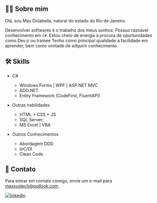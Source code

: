 ## 👨‍💻 Sobre mim
Olá, sou Max Dolabella, natural do estado do Rio de Janeiro.

Desenvolver softwares é o trabalho dos meus sonhos. Possuo razoável conhecimento em `C#`. Estou cheio de energia à procura de oportunidades como Dev jr ou trainee
Tenho como principal qualidade a facilidade em aprender, bem como vontade de adquirir conhecimento.

  
## 🛠 Skills
- C#
  - Windows Forms | WPF | ASP.NET MVC
  - ADO.NET
  - Entity Framework (CodeFirst, FluentAPI)

- Outras habilidades
  - HTML + CSS + JS
  - SQL Server; 
  - MS Excel | VBA

- Outros Conhecimentos
  - Abordagem DDD
  - IoC/DI
  - Clean Code

## 📧 Contato

Para entrar em contato comigo, envie um e-mail para maxsystech@outlook.com.

[![linkedin](https://img.shields.io/badge/linkedin-0A66C2?style=for-the-badge&logo=linkedin&logoColor=white)](https://www.linkedin.com/in/maxdolabella/)  
